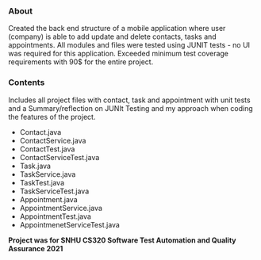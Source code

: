 
### About

Created the back end structure of a mobile application where user (company) is able to add update and delete contacts, tasks and appointments. All modules and files were tested using JUNIT tests - no UI was required for this application. Exceeded minimum test coverage requirements with 90$ for the entire project. 

### Contents 

Includes all project files with contact, task and appointment with unit tests and a Summary/reflection on JUNIt Testing and my approach when coding the features of the project. 


- Contact.java
- ContactService.java
- ContactTest.java
- ContactServiceTest.java
- Task.java
- TaskService.java
- TaskTest.java
- TaskServiceTest.java
- Appointment.java
- AppointmentService.java
- AppointmentTest.java
- AppointmenetServiceTest.java

<b>
Project was for SNHU CS320 Software Test Automation and Quality Assurance 2021

